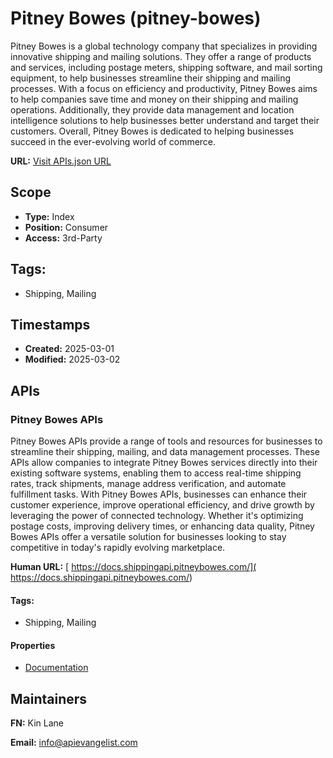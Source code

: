 # Pitney Bowes (pitney-bowes)
Pitney Bowes is a global technology company that specializes in providing innovative shipping and mailing solutions. They offer a range of products and services, including postage meters, shipping software, and mail sorting equipment, to help businesses streamline their shipping and mailing processes. With a focus on efficiency and productivity, Pitney Bowes aims to help companies save time and money on their shipping and mailing operations. Additionally, they provide data management and location intelligence solutions to help businesses better understand and target their customers. Overall, Pitney Bowes is dedicated to helping businesses succeed in the ever-evolving world of commerce.

**URL:** [Visit APIs.json URL](https://raw.githubusercontent.com/api-evangelist/pitney-bowes/refs/heads/main/apis.yml)

## Scope

- **Type:** Index 
- **Position:** Consumer 
- **Access:** 3rd-Party 

## Tags:

 - Shipping, Mailing

## Timestamps

- **Created:** 2025-03-01 
- **Modified:** 2025-03-02 

## APIs

### Pitney Bowes APIs
Pitney Bowes APIs provide a range of tools and resources for businesses to streamline their shipping, mailing, and data management processes. These APIs allow companies to integrate Pitney Bowes services directly into their existing software systems, enabling them to access real-time shipping rates, track shipments, manage address verification, and automate fulfillment tasks. With Pitney Bowes APIs, businesses can enhance their customer experience, improve operational efficiency, and drive growth by leveraging the power of connected technology. Whether it's optimizing postage costs, improving delivery times, or enhancing data quality, Pitney Bowes APIs offer a versatile solution for businesses looking to stay competitive in today's rapidly evolving marketplace.

**Human URL:** [ https://docs.shippingapi.pitneybowes.com/]( https://docs.shippingapi.pitneybowes.com/)


#### Tags:

 - Shipping, Mailing

#### Properties

- [Documentation]( https://docs.shippingapi.pitneybowes.com/)

## Maintainers

**FN:** Kin Lane

**Email:** info@apievangelist.com

